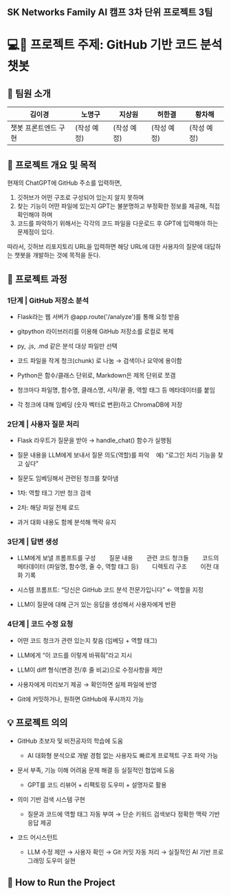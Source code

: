 ## SK Networks Family AI 캠프 3차 단위 프로젝트 3팀

# 💻🤖 프로젝트 주제: GitHub 기반 코드 분석 챗봇

## 👥 팀원 소개
| 김이경           | 노명구           | 지상원           | 허한결           | 황차해           |
|------------------|------------------|------------------|------------------|------------------|
| 챗봇 프론트엔드 구현 | (작성 예정)        | (작성 예정)        | (작성 예정)        | (작성 예정)        |



## 📌 프로젝트 개요 및 목적
현재의 ChatGPT에 GitHub 주소를 입력하면,
1. 깃허브가 어떤 구조로 구성되어 있는지 알지 못하며
2. 찾는 기능이 어떤 파일에 있는지 GPT는 불분명하고 부정확한 정보를 제공해, 직접 확인해야 하며
3. 코드를 파악하기 위해서는 각각의 코드 파일을 다운로드 후 GPT에 입력해야 하는 문제점이 있다.

따라서, 깃허브 리포지토리 URL을 입력하면 해당 URL에 대한 사용자의 질문에 대답하는 챗봇을 개발하는 것에 목적을 둔다.



## 📅 프로젝트 과정
### 1단계 | GitHub 저장소 분석

- Flask라는 웹 서버가 @app.route('/analyze')를 통해 요청 받음

- gitpython 라이브러리를 이용해 GitHub 저장소를 로컬로 복제

- py, .js, .md 같은 분석 대상 파일만 선택

- 코드 파일을 작게 청크(chunk) 로 나눔 → 검색이나 요약에 용이함

- Python은 함수/클래스 단위로, Markdown은 제목 단위로 쪼갬

- 청크마다 파일명, 함수명, 클래스명, 시작/끝 줄, 역할 태그 등 메타데이터를 붙임

- 각 청크에 대해 임베딩 (숫자 벡터로 변환)하고 ChromaDB에 저장

### 2단계 | 사용자 질문 처리

- Flask 라우트가 질문을 받아 → handle_chat() 함수가 실행됨

- 질문 내용을 LLM에게 보내서 질문 의도(역할)를 파악
   예) “로그인 처리 기능을 찾고 싶다”

- 질문도 임베딩해서 관련된 청크를 찾아냄

- 1차: 역할 태그 기반 청크 검색

- 2차: 해당 파일 전체 로드

- 과거 대화 내용도 함께 분석해 맥락 유지

### 3단계 | 답변 생성

- LLM에게 보낼 프롬프트를 구성
       질문 내용
       관련 코드 청크들
       코드의 메타데이터 (파일명, 함수명, 줄 수, 역할 태그 등)
       디렉토리 구조
       이전 대화 기록

- 시스템 프롬프트: “당신은 GitHub 코드 분석 전문가입니다” ← 역할을 지정

- LLM이 질문에 대해 근거 있는 응답을 생성해서 사용자에게 반환

### 4단계 | 코드 수정 요청

- 어떤 코드 청크가 관련 있는지 찾음 (임베딩 + 역할 태그)

- LLM에게 “이 코드를 이렇게 바꿔줘”라고 지시

- LLM이 diff 형식(변경 전/후 줄 비교)으로 수정사항을 제안

- 사용자에게 미리보기 제공 → 확인하면 실제 파일에 반영

- Git에 커밋하거나, 원하면 GitHub에 푸시까지 가능


## 💡 프로젝트 의의

- GitHub 초보자 및 비전공자의 학습에 도움
  - AI 대화형 분석으로 개발 경험 없는 사용자도 빠르게 프로젝트 구조 파악 가능


- 문서 부족, 기능 이해 어려움 문제 해결 등 실질적인 협업에 도움
  - GPT를 코드 리뷰어 + 리팩토링 도우미 + 설명자로 활용


- 의미 기반 검색 시스템 구현
  - 질문과 코드에 역할 태그 자동 부여 → 단순 키워드 검색보다 정확한 맥락 기반 응답 제공


- 코드 어시스턴트
  - LLM 수정 제안 → 사용자 확인 → Git 커밋 자동 처리
  → 실질적인 AI 기반 프로그래밍 도우미 실현


## 🚀 How to Run the Project
~~~~~~ (링크)
